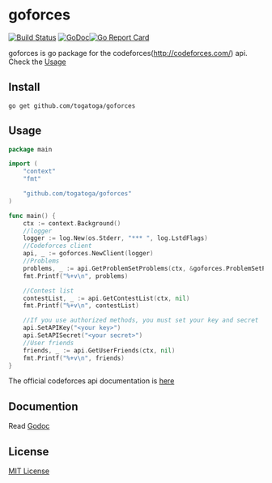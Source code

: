 # goforces

[![Build Status](https://travis-ci.org/togatoga/goforces.svg?branch=master)](https://travis-ci.org/togatoga/goforces) [![GoDoc](https://godoc.org/github.com/togatoga/goforces?status.svg)](https://godoc.org/github.com/togatoga/goforces)[![Go Report Card](https://goreportcard.com/badge/github.com/togatoga/goforces)](https://goreportcard.com/report/github.com/togatoga/goforces)

goforces is go package for the codeforces(<http://codeforces.com/>) api.
Check the [Usage](#usage)

## Install

```
go get github.com/togatoga/goforces
```

## Usage
```go
package main

import (
    "context"
    "fmt"

    "github.com/togatoga/goforces"
)

func main() {
    ctx := context.Background()
    //logger
    logger := log.New(os.Stderr, "*** ", log.LstdFlags)
    //Codeforces client
    api, _ := goforces.NewClient(logger)
    //Problems
    problems, _ := api.GetProblemSetProblems(ctx, &goforces.ProblemSetProblemsOptions{Tags: []string{"dp"}})
    fmt.Printf("%+v\n", problems)

    //Contest list
    contestList, _ := api.GetContestList(ctx, nil)
    fmt.Printf("%+v\n", contestList)

    //If you use authorized methods, you must set your key and secret
    api.SetAPIKey("<your key>")
    api.SetAPISecret("<your secret>")
    //User friends
    friends, _ := api.GetUserFriends(ctx, nil)
    fmt.Printf("%+v\n", friends)
}
```

The official codeforces api documentation is [here](http://codeforces.com/apc-unb/apc-api/help)

## Documention

Read [Godoc](https://godoc.org/github.com/togatoga/goforces)

## License

[MIT License](LICENSE)
